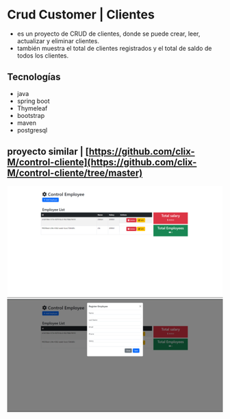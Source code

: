 # Crud Customer | Clientes
-   es un proyecto de CRUD de clientes, donde se puede crear, leer, actualizar y eliminar clientes.
-    también muestra el total de clientes registrados  y el total de saldo de todos los clientes.
## Tecnologías
- java
- spring boot
- Thymeleaf
- bootstrap
- maven
- postgresql

## proyecto similar | [https://github.com/clix-M/control-cliente](https://github.com/clix-M/control-cliente/tree/master)

![img](src/main/resources/static/get-all.png)
![img](src/main/resources/static/post-customer.png)
